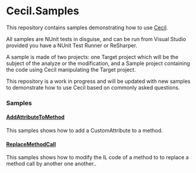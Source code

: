 Cecil.Samples
=============

This repository contains samples demonstrating how to use [Cecil](https://github.com/jbevain/cecil).

All samples are NUnit tests in disguise, and can be run from Visual Studio provided you have a NUnit Test Runner or ReSharper.

A sample is made of two projects: one Target project which will be the subject of the analyze or the modification, and a Sample project containing the code using Cecil manipulating the Target project.

This repository is a work in progress and will be updated with new samples to demonstrate how to use Cecil based on commonly asked questions.

### Samples

#### [AddAttributeToMethod](https://github.com/jbevain/cecil.samples/tree/master/Samples/AddAttributeToMethod)

This samples shows how to add a CustomAttribute to a method.

#### [ReplaceMethodCall](https://github.com/jbevain/cecil.samples/tree/master/Samples/ReplaceMethodCall)

This samples shows how to modify the IL code of a method to to replace a method call by another one another..

